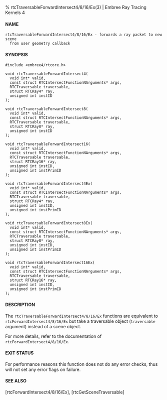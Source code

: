 % rtcTraversableForwardIntersect4/8/16/Ex(3) | Embree Ray Tracing Kernels 4

#### NAME

    rtcTraversableForwardIntersect4/8/16/Ex - forwards a ray packet to new scene
      from user geometry callback

#### SYNOPSIS

    #include <embree4/rtcore.h>

    void rtcTraversableForwardIntersect4(
      void int* valid,
      const struct RTCIntersectFunctionNArguments* args,
      RTCTraversable traversable,
      struct RTCRay4* ray,
      unsigned int instID
    );

    void rtcTraversableForwardIntersect8(
      void int* valid,
      const struct RTCIntersectFunctionNArguments* args,
      RTCTraversable traversable,
      struct RTCRay8* ray,
      unsigned int instID
    );

    void rtcTraversableForwardIntersect16(
      void int* valid,
      const struct RTCIntersectFunctionNArguments* args,
      RTCTraversable traversable,
      struct RTCRay16* ray,
      unsigned int instID,
      unsigned int instPrimID
    );

    void rtcTraversableForwardIntersect4Ex(
      void int* valid,
      const struct RTCIntersectFunctionNArguments* args,
      RTCTraversable traversable,
      struct RTCRay4* ray,
      unsigned int instID,
      unsigned int instPrimID
    );

    void rtcTraversableForwardIntersect8Ex(
      void int* valid,
      const struct RTCIntersectFunctionNArguments* args,
      RTCTraversable traversable,
      struct RTCRay8* ray,
      unsigned int instID,
      unsigned int instPrimID
    );

    void rtcTraversableForwardIntersect16Ex(
      void int* valid,
      const struct RTCIntersectFunctionNArguments* args,
      RTCTraversable traversable,
      struct RTCRay16* ray,
      unsigned int instID,
      unsigned int instPrimID
    );

#### DESCRIPTION

The `rtcTraversableForwardIntersect4/8/16/Ex` functions
are equivalent to `rtcForwardIntersect4/8/16/Ex`
but take a traversable object (`traversable` argument)
instead of a scene object.

For more details, refer to the documentation of `rtcForwardIntersect4/8/16/Ex`.

#### EXIT STATUS

For performance reasons this function does not do any error checks,
thus will not set any error flags on failure.

#### SEE ALSO

[rtcForwardIntersect4/8/16/Ex], [rtcGetSceneTraversable]

